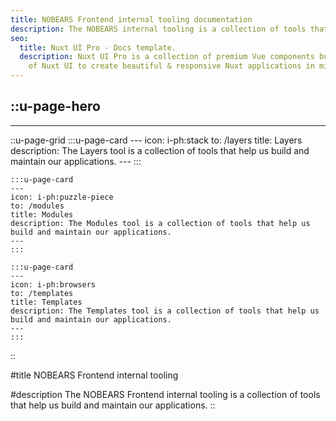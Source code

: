 ```yaml
---
title: NOBEARS Frontend internal tooling documentation
description: The NOBEARS internal tooling is a collection of tools that help us build and maintain our applications.
seo:
  title: Nuxt UI Pro - Docs template.
  description: Nuxt UI Pro is a collection of premium Vue components built on top
    of Nuxt UI to create beautiful & responsive Nuxt applications in minutes.
---
```


::u-page-hero
---

---
  ::u-page-grid
    :::u-page-card
    ---
    icon: i-ph:stack
    to: /layers
    title: Layers
    description: The Layers tool is a collection of tools that help us build and maintain our applications.
    ---
    :::

    :::u-page-card
    ---
    icon: i-ph:puzzle-piece
    to: /modules
    title: Modules
    description: The Modules tool is a collection of tools that help us build and maintain our applications.
    ---
    :::

    :::u-page-card
    ---
    icon: i-ph:browsers
    to: /templates
    title: Templates
    description: The Templates tool is a collection of tools that help us build and maintain our applications.
    ---
    :::
  ::

#title
NOBEARS Frontend internal tooling

#description
The NOBEARS Frontend internal tooling is a collection of tools that help us build and maintain our applications.
::


<!-- :::u-page-card
---
icon: i-ph:package
to: /packages
title: Packages
description: The Packages tool is a collection of tools that help us build and maintain our applications.
---
::: -->